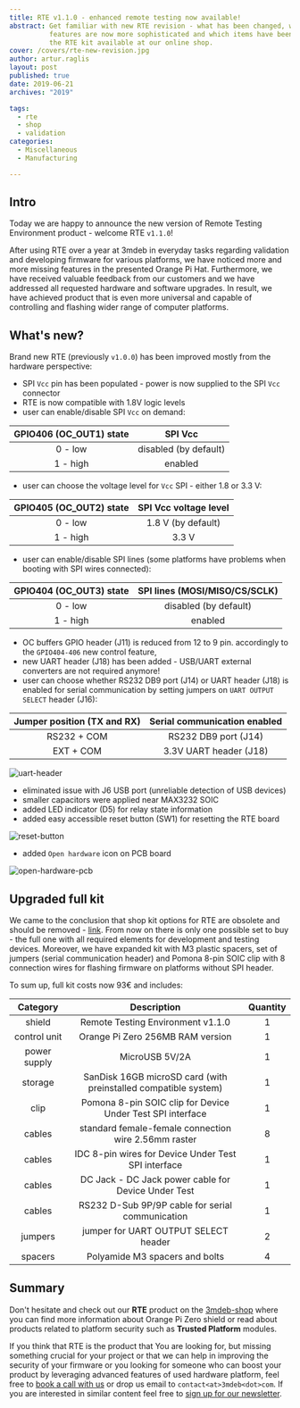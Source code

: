 ```yaml
---
title: RTE v1.1.0 - enhanced remote testing now available!
abstract: Get familiar with new RTE revision - what has been changed, which
          features are now more sophisticated and which items have been added to
          the RTE kit available at our online shop.
cover: /covers/rte-new-revision.jpg
author: artur.raglis
layout: post
published: true
date: 2019-06-21
archives: "2019"

tags:
  - rte
  - shop
  - validation
categories:
  - Miscellaneous
  - Manufacturing

---
```


## Intro

Today we are happy to announce the new version of Remote Testing Environment
product - welcome RTE `v1.1.0`!

After using RTE over a year at 3mdeb in everyday tasks regarding validation and
developing firmware for various platforms, we have noticed more and more missing
features in the presented Orange Pi Hat. Furthermore, we have received valuable
feedback from our customers and we have addressed all requested hardware and
software upgrades. In result, we have achieved product that is even more
universal and capable of controlling and flashing wider range of computer
platforms.

## What's new?

Brand new RTE (previously `v1.0.0`) has been improved mostly from the hardware
perspective:

- SPI `Vcc` pin has been populated - power is now supplied to the SPI `Vcc`
  connector
- RTE is now compatible with 1.8V logic levels
- user can enable/disable SPI `Vcc` on demand:

| GPIO406 (OC_OUT1) state | SPI Vcc               |
|:-----------------------:|:---------------------:|
| 0 - low                 | disabled (by default) |
| 1 - high                | enabled               |

- user can choose the voltage level for `Vcc` SPI - either 1.8 or 3.3 V:

| GPIO405 (OC_OUT2) state | SPI Vcc voltage level |
|:-----------------------:|:---------------------:|
| 0 - low                 | 1.8 V (by default)    |
| 1 - high                | 3.3 V                 |

- user can enable/disable SPI lines (some platforms have problems when booting
  with SPI wires connected):

| GPIO404 (OC_OUT3) state | SPI lines (MOSI/MISO/CS/SCLK) |
|:-----------------------:|:-----------------------------:|
| 0 - low                 | disabled (by default)         |
| 1 - high                | enabled                       |

- OC buffers GPIO header (J11) is reduced from 12 to 9 pin. accordingly to the
  `GPIO404-406` new control feature,
- new UART header (J18) has been added - USB/UART external converters are not
  required anymore!
- user can choose whether RS232 DB9 port (J14) or UART header (J18) is enabled
  for serial communication by setting jumpers on `UART OUTPUT SELECT` header
  (J16):

| Jumper position (TX and RX) | Serial communication enabled |
|:---------------------------:|:----------------------------:|
| RS232 + COM                 | RS232 DB9 port (J14)         |
| EXT + COM                   | 3.3V UART header (J18)       |

![uart-header](/img/rte-uart-header.jpg)

- eliminated issue with J6 USB port (unreliable detection of USB devices)
- smaller capacitors were applied near MAX3232 SOIC
- added LED indicator (D5) for relay state information
- added easy accessible reset button (SW1) for resetting the RTE board

![reset-button](/img/rte-reset-btn.jpg)

- added `Open hardware` icon on PCB board

![open-hardware-pcb](/covers/rte-new-revision.jpg)

## Upgraded full kit

We came to the conclusion that shop kit options for RTE are obsolete and should
be removed - [link](https://shop.3mdeb.com/product/rte/). From now on there is
only one possible set to buy - the full one with all required elements for
development and testing devices. Moreover, we have expanded kit with M3 plastic
spacers, set of jumpers (serial communication header) and Pomona 8-pin SOIC clip
with 8 connection wires for flashing firmware on platforms without SPI header.

To sum up, full kit costs now 93€ and includes:

| Category     | Description                                                     | Quantity |
|:------------:|:---------------------------------------------------------------:|:--------:|
| shield       | Remote Testing Environment v1.1.0                               | 1        |
| control unit | Orange Pi Zero 256MB RAM version                                | 1        |
| power supply | MicroUSB 5V/2A                                                  | 1        |
| storage      | SanDisk 16GB microSD card (with preinstalled compatible system) | 1        |
| clip         | Pomona 8-pin SOIC clip for Device Under Test SPI interface      | 1        |
| cables       | standard female-female connection wire 2.56mm raster            | 8        |
| cables       | IDC 8-pin wires for Device Under Test SPI interface             | 1        |
| cables       | DC Jack - DC Jack power cable for Device Under Test             | 1        |
| cables       | RS232 D-Sub 9P/9P cable for serial communication                | 1        |
| jumpers      | jumper for UART OUTPUT SELECT header                            | 2        |
| spacers      | Polyamide M3 spacers and bolts                                  | 4        |

## Summary

Don't hesitate and check out our **RTE** product on the
[3mdeb-shop](https://shop.3mdeb.com/product/rte/) where you can find more
information about Orange Pi Zero shield or read about products related to
platform security such as **Trusted Platform** modules.

If you think that RTE is the product that You are looking for, but missing
something crucial for your project or that we can help in improving the security
of your firmware or you looking for someone who can boost your product by
leveraging advanced features of used hardware platform, feel free to
[book a call with us](https://calendly.com/3mdeb/consulting-remote-meeting) or
drop us email to `contact<at>3mdeb<dot>com`. If you are interested in similar
content feel free to [sign up for our newsletter](https://3mdeb.com/subscribe/3mdeb_newsletter.html).
